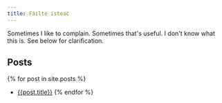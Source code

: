 ```yaml
---
title: Fáilte isteaċ
---
```

<meta name="google-site-verification" content="16RDSyzFkd7zvUgKcQZA6ywV36u5slA9Mz2lpucvADQ" />

[//]: # "Find tips on training, automating boring stuff and some collected thoughts on the philosophy of work scattered about."

[//]: # "I can't promise everything here is perfect, but I can promise it works for me"

Sometimes I like to complain. Sometimes that's useful. I don't know what this is. See below for clarification.

## Posts
{% for post in site.posts %}
- [{{post.title}}](post.url)
{% endfor %}
